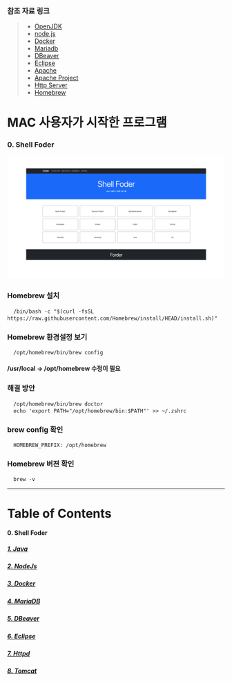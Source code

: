 ### 참조 자료 링크
> * [OpenJDK](https://www.azul.com/downloads/?version=java-19-sts&os=macos&architecture=arm-64-bit&package=jdk)
> * [node.js](https://nodejs.org/en/)
> * [Docker](https://www.docker.com/)
> * [Mariadb](https://mariadb.org/)
> * [DBeaver](https://dbeaver.io/)
> * [Eclipse](https://www.eclipse.org/)
> * [Apache](https://apache.org/)
> * [Apache Project](https://apache.org/index.html#projects-list)
> * [Http Server](https://httpd.apache.org/)
> * [Homebrew](https://brew.sh/index_ko)

# MAC 사용자가 시작한 프로그램
### 0. Shell Foder
<img src="./images/web.png" width="1920"></img>

### Homebrew 설치
```
  /bin/bash -c "$(curl -fsSL https://raw.githubusercontent.com/Homebrew/install/HEAD/install.sh)"
```

### Homebrew 환경설정 보기
```
  /opt/homebrew/bin/brew config
```
#### /usr/local → /opt/homebrew 수정이 필요

### 해결 방안
```
  /opt/homebrew/bin/brew doctor
  echo 'export PATH="/opt/homebrew/bin:$PATH"' >> ~/.zshrc
```

### brew config 확인
```
  HOMEBREW_PREFIX: /opt/homebrew
```

### Homebrew 버젼 확인
```
  brew -v
```

----

# Table of Contents
#### 0. Shell Foder
##### [1. Java](./page/java)
##### [2. NodeJs](./page/node)
##### [3. Docker](./page/docker)
##### [4. MariaDB](./page/mariadb)
##### [5. DBeaver](./page/dbeaver)
##### [6. Eclipse](./page/eclipse)
##### [7. Httpd](./page/httpd)
##### [8. Tomcat](./page/tomcat)
